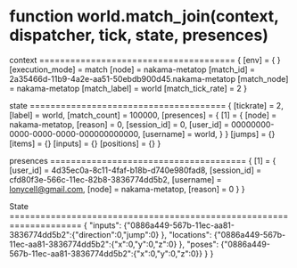 # function world.match_join(context, dispatcher, tick, state, presences)
context ======================================
{ 
    [env] = { }
    [execution_mode] = match
    [node] = nakama-metatop
    [match_id] = 2a35466d-11b9-4a2e-aa51-50ebdb900d45.nakama-metatop
    [match_node] = nakama-metatop
    [match_label] = world
    [match_tick_rate] = 2
}

state ======================================
{ 
    [tickrate] = 2,
    [label] = world,
    [match_count] = 100000,
    [presences] = { 
        [1] = { 
            [node] = nakama-metatop,
            [reason] = 0,
            [session_id] = 0,
            [user_id] = 00000000-0000-0000-0000-000000000000,
            [username] = world,
        }
    } 
    [jumps] = {}
    [items] = {}
    [inputs] = {}
    [positions] = {}
}

presences ======================================
{ [1] = 
    { 
        [user_id] = 4d35ec0a-8c11-4faf-b18b-d740e980fad8,
        [session_id] = cfd80f3e-566c-11ec-82b8-3836774dd5b2,
        [username] = lonycell@gmail.com,
        [node] = nakama-metatop,
        [reason] = 0
    }
}


State ====================================================================
{
    "inputs":
        {"0886a449-567b-11ec-aa81-3836774dd5b2":{"direction":0,"jump":0}
    },
    "locations":
        {"0886a449-567b-11ec-aa81-3836774dd5b2":{"x":0,"y":0,"z":0}
    },
    "poses":
        {"0886a449-567b-11ec-aa81-3836774dd5b2":{"x":0,"y":0,"z":0}}
    }
}